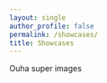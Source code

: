 ```yaml
---
layout: single
author_profile: false
permalink: /showcases/
title: Showcases
---
```


Ouha super images
